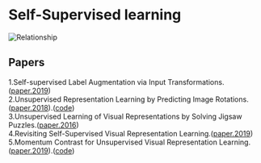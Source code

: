 # Self-Supervised learning

![Relationship](https://github.com/Allen123321/self-supervised_learning/blob/main/image.png)

## Papers
1.Self-supervised Label Augmentation via Input Transformations.([paper.2019](https://arxiv.org/pdf/1910.05872.pdf)) <br>
2.Unsupervised Representation Learning by Predicting Image Rotations.([paper.2018](https://arxiv.org/pdf/1803.07728.pdf)).([code](https://github.com/gidariss/FeatureLearningRotNet)) <br>
3.Unsupervised Learning of Visual Representations by Solving Jigsaw Puzzles.([paper.2016](https://arxiv.org/pdf/1603.09246.pdf)) <br>
4.Revisiting Self-Supervised Visual Representation Learning.([paper.2019](https://arxiv.org/pdf/1901.09005.pdf)) <br>
5.Momentum Contrast for Unsupervised Visual Representation Learning.([paper.2019](https://arxiv.org/pdf/1911.05722.pdf)).([code](https://github.com/facebookresearch/moco))<br>
